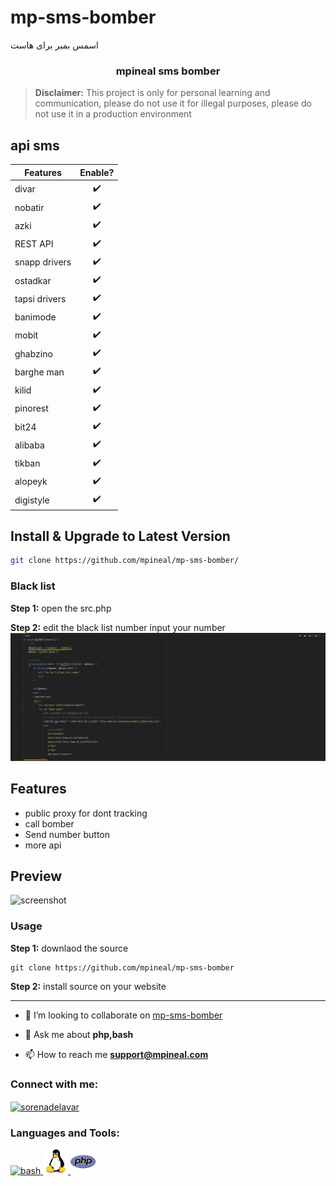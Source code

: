 # mp-sms-bomber
اسمس بمبر برای هاست

<h3 align="center">mpineal sms bomber</h3>

> **Disclaimer:** This project is only for personal learning and communication, please do not use it for illegal purposes, please do not use it in a production environment

## api sms


| Features                           |      Enable?       |
| ---------------------------------- | :----------------: |
| divar                              | :heavy_check_mark: || bama                               | :heavy_check_mark: |
| nobatir                            | :heavy_check_mark: || snapp_express                      | :heavy_check_mark: |
| azki                               | :heavy_check_mark: || igap                               | :heavy_check_mark: |
| REST API                           | :heavy_check_mark: || digikala jet                       | :heavy_check_mark: |
| snapp drivers                      | :heavy_check_mark: || snap doctor                        | :heavy_check_mark: |
| ostadkar                           | :heavy_check_mark: || miare                              | :heavy_check_mark: |
| tapsi drivers                      | :heavy_check_mark: || tapsi passenger                    | :heavy_check_mark: |
| banimode                           | :heavy_check_mark: || taaghche                           | :heavy_check_mark: |
| mobit                              | :heavy_check_mark: || jabama                             | :heavy_check_mark: |
| ghabzino                           | :heavy_check_mark: || komodaa                            | :heavy_check_mark: |
| barghe man                         | :heavy_check_mark: || behtarino                          | :heavy_check_mark: |
| kilid                              | :heavy_check_mark: || vendar                             | :heavy_check_mark: |
| pinorest                           | :heavy_check_mark: || technolife                         | :heavy_check_mark: |
| bit24                              | :heavy_check_mark: || tetherland                         | :heavy_check_mark: |
| alibaba                            | :heavy_check_mark: || drdr                               | :heavy_check_mark: |
| tikban                             | :heavy_check_mark: || drnext                             | :heavy_check_mark: |
| alopeyk                            | :heavy_check_mark: || alopeyk 2                          | :heavy_check_mark: |
| digistyle                          | :heavy_check_mark: |

## Install & Upgrade to Latest Version
```sh
git clone https://github.com/mpineal/mp-sms-bomber/
```
### Black list

**Step 1:** open the src.php

**Step 2:** edit the black list number input your number
![screenshot](./assets/img/black.png)

## Features

- public proxy for dont  tracking
- call bomber
- Send number button
- more api
## Preview

![screenshot](./assets/img/pic.png)

### Usage

**Step 1:** downlaod the source

```shell
git clone https://github.com/mpineal/mp-sms-bomber
```

**Step 2:** install source on your website 

-----------------------------------------------


- 👯 I’m looking to collaborate on [mp-sms-bomber](https://github.com/mpineal/mp-sms-bomber)

- 💬 Ask me about **php,bash**

- 📫 How to reach me **support@mpineal.com**

<h3 align="left">Connect with me:</h3>
<p align="left">
<a href="https://instagram.com/sorenadelavar" target="blank"><img align="center" src="https://raw.githubusercontent.com/rahuldkjain/github-profile-readme-generator/master/src/images/icons/Social/instagram.svg" alt="sorenadelavar" height="30" width="40" /></a>
</p>

<h3 align="left">Languages and Tools:</h3>
<p align="left"> <a href="https://www.gnu.org/software/bash/" target="_blank" rel="noreferrer"> <img src="https://www.vectorlogo.zone/logos/gnu_bash/gnu_bash-icon.svg" alt="bash" width="40" height="40"/> </a> <a href="https://www.linux.org/" target="_blank" rel="noreferrer"> <img src="https://raw.githubusercontent.com/devicons/devicon/master/icons/linux/linux-original.svg" alt="linux" width="40" height="40"/> </a> <a href="https://www.php.net" target="_blank" rel="noreferrer"> <img src="https://raw.githubusercontent.com/devicons/devicon/master/icons/php/php-original.svg" alt="php" width="40" height="40"/> </a> </p>
